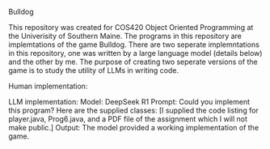 Bulldog

This repository was created for COS420 Object Oriented Programming at the Univerisity of Southern Maine. The programs in this repository are implemtations of the game Bulldog. 
There are two seperate implemntations in this repository, one was written by a large language model (details below) and the other by me. The purpose of creating two seperate versions of the game is to study the utility of LLMs in writing code. 

Human implementation:


LLM implementation:
Model: DeepSeek R1
Prompt: Could you implement this program? Here are the supplied classes: [I supplied the code listing for player.java, Prog6.java, and a PDF file of the assignment which I will not make public.]
Output: The model provided a working implementation of the game.
